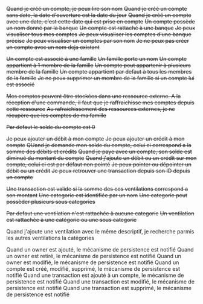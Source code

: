 ~~Quand je créé un compte, je peux lire son nom~~
~~Quand je créé un compte sans date, la date d'ouverture est la date du jour~~
~~Quand je créé un compte avec une date, c'est cette date qui est prise en compte~~
~~Un compte possède un nom donné par la banque~~
~~Un compte est rattaché à une banque~~
~~Je peux visualiser tous mes comptes~~
~~Je peux visualiser les comptes d'une banque précise~~
~~Je peux visualiser un comptes par son nom~~
~~Je ne peux pas créer un compte avec un nom deja existant~~

~~Un compte est associé à une famille~~
~~Un famille porte un nom~~
~~Un compte appartient à 1 membre de la famille~~
~~Un compte peut appartenir à plusieurs membre de la famille~~
~~Un compte appartient par defaut à tous les membres de la famille~~
~~Je ne peux supprimer un membre de la famille si un compte lui est associé~~

~~Mes comptes peuvent être stockées dans une ressource externe. A la réception d'une commande, il faut que je raffraichisse mes comptes depuis cette ressource~~
~~Au rafraichissement des ressources externes, je ne récupère que les comptes de ma famille~~

~~Par defaut le solde du compte est 0~~

~~Je peux ajouter un débit à mon compte~~
~~Je peux ajouter un crédit à mon compte~~
~~QUand je demande mon solde du compte, celui ci correspond a la somme des débits et crédits~~
~~Quand je paye avec un compte, son solde est diminué du montant du compte~~
~~Quand j'ajoute un débit ou un crédit sur mon compte, celui ci est par défaut non pointé~~
~~Je peux pointer ou dépointer un débit ou un crédit~~
~~Je peux retrouver une transaction depuis son ID depuis un compte~~

~~Une transaction est valide si la somme des ces ventilations correspond a son montant~~
~~Une categorie est identifiée par un nom~~
~~Une categorie peut possèder plusieurs sous categories~~

~~Par defaut une ventilation n'est rattachée à aucune categorie~~
~~Un ventilation est rattachée à une catégorie ou une sous categorie~~

Quand j'ajoute une ventilation avec le même descriptif, je recherche parmis les autres ventilations la catégories

Quand un owner est ajouté, le mécanisme de persistence est notifié
Quand un owner est retiré, le mécanisme de persistence est notifié
Quand un owner est modifié, le mécanisme de persistence est notifié
Quand un compte est créé, modifié, supprimé, le mécanisme de persistence est notifié
Quand une transaction est ajouté à un compte, le mécanisme de persistence est notifié
Quand une transaction est modifié, le mécanisme de persistence est notifié
Quand une transaction est supprimé, le mécanisme de persistence est notifié
